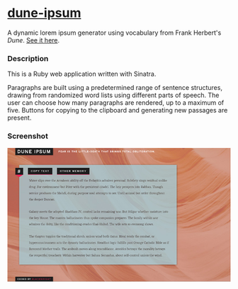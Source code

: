 # [dune-ipsum](http://http://duneipsum.herokuapp.com/)

A dynamic lorem ipsum generator using vocabulary from Frank Herbert's *Dune*. [See it here](http://http://duneipsum.herokuapp.com/).

### Description

This is a Ruby web application written with Sinatra.

Paragraphs are built using a predetermined range of sentence structures, drawing from randomized word lists using different parts of speech. The user can choose how many paragraphs are rendered, up to a maximum of five. Buttons for copying to the clipboard and generating new passages are present.

### Screenshot

![Screenshot](screenshot.jpg?raw=true)
